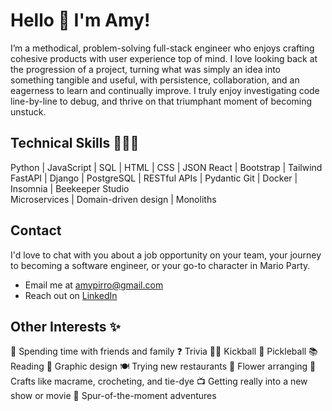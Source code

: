 # Hello 👋 I'm Amy!

I’m a methodical, problem-solving full-stack engineer who enjoys crafting cohesive products with user experience top of mind. I love looking back at the progression of a project, turning what was simply an idea into something tangible and useful, with persistence, collaboration, and an eagerness to learn and continually improve. I truly enjoy investigating code line-by-line to debug, and thrive on that triumphant moment of becoming unstuck.

## Technical Skills 👩🏻‍💻

Python | JavaScript | SQL | HTML | CSS | JSON
React | Bootstrap | Tailwind
FastAPI | Django | PostgreSQL | RESTful APIs | Pydantic
Git | Docker | Insomnia | Beekeeper Studio  
Microservices | Domain-driven design | Monoliths

## Contact

I'd love to chat with you about a job opportunity on your team, your journey to becoming a software engineer, or your go-to character in Mario Party.

- Email me at amypirro@gmail.com
- Reach out on [LinkedIn](https://www.linkedin.com/in/amypirro/)

## Other Interests ✨

💖 Spending time with friends and family
❓ Trivia
🏃🏻 Kickball
🏓 Pickleball
📚 Reading
🎨 Graphic design
🍽️ Trying new restaurants
💐 Flower arranging
🧵 Crafts like macrame, crocheting, and tie-dye
📺 Getting really into a new show or movie
🎢 Spur-of-the-moment adventures